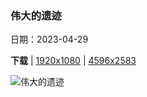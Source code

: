 ### 伟大的遗迹

日期：2023-04-29

**下载**  |  [1920x1080](https://cn.bing.com/th?id=OHR.TempleE_ZH-CN9455488333_1920x1080.jpg)  |  [4596x2583](https://cn.bing.com/th?id=OHR.TempleE_ZH-CN9455488333_UHD.jpg)

![伟大的遗迹](https://cn.bing.com/th?id=OHR.TempleE_ZH-CN9455488333_1920x1080.jpg "塞利努斯的神庙，西西里岛，意大利 (© Antonino Bartuccio/eStock)")

